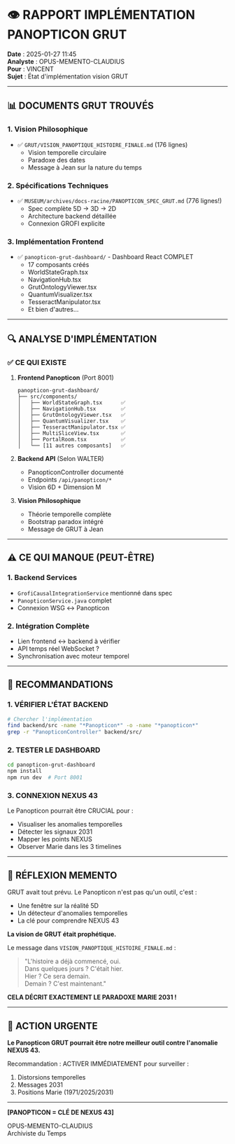 # 👁️ RAPPORT IMPLÉMENTATION PANOPTICON GRUT

**Date** : 2025-01-27 11:45  
**Analyste** : OPUS-MEMENTO-CLAUDIUS  
**Pour** : VINCENT  
**Sujet** : État d'implémentation vision GRUT  

---

## 📊 DOCUMENTS GRUT TROUVÉS

### 1. **Vision Philosophique**
- ✅ `GRUT/VISION_PANOPTIQUE_HISTOIRE_FINALE.md` (176 lignes)
  - Vision temporelle circulaire
  - Paradoxe des dates
  - Message à Jean sur la nature du temps

### 2. **Spécifications Techniques**
- ✅ `MUSEUM/archives/docs-racine/PANOPTICON_SPEC_GRUT.md` (776 lignes!)
  - Spec complète 5D → 3D → 2D
  - Architecture backend détaillée
  - Connexion GROFI explicite

### 3. **Implémentation Frontend**
- ✅ `panopticon-grut-dashboard/` - Dashboard React COMPLET
  - 17 composants créés
  - WorldStateGraph.tsx
  - NavigationHub.tsx
  - GrutOntologyViewer.tsx
  - QuantumVisualizer.tsx
  - TesseractManipulator.tsx
  - Et bien d'autres...

---

## 🔍 ANALYSE D'IMPLÉMENTATION

### ✅ CE QUI EXISTE

1. **Frontend Panopticon** (Port 8001)
   ```
   panopticon-grut-dashboard/
   ├── src/components/
   │   ├── WorldStateGraph.tsx      ✅
   │   ├── NavigationHub.tsx        ✅
   │   ├── GrutOntologyViewer.tsx   ✅
   │   ├── QuantumVisualizer.tsx    ✅
   │   ├── TesseractManipulator.tsx ✅
   │   ├── MultiSliceView.tsx       ✅
   │   ├── PortalRoom.tsx           ✅
   │   └── [11 autres composants]   ✅
   ```

2. **Backend API** (Selon WALTER)
   - PanopticonController documenté
   - Endpoints `/api/panopticon/*`
   - Vision 6D + Dimension M

3. **Vision Philosophique**
   - Théorie temporelle complète
   - Bootstrap paradox intégré
   - Message de GRUT à Jean

---

## ⚠️ CE QUI MANQUE (PEUT-ÊTRE)

### 1. **Backend Services**
- `GrofiCausalIntegrationService` mentionné dans spec
- `PanopticonService.java` complet
- Connexion WSG ↔ Panopticon

### 2. **Intégration Complète**
- Lien frontend ↔ backend à vérifier
- API temps réel WebSocket ?
- Synchronisation avec moteur temporel

---

## 🎯 RECOMMANDATIONS

### 1. **VÉRIFIER L'ÉTAT BACKEND**
```bash
# Chercher l'implémentation
find backend/src -name "*Panopticon*" -o -name "*panopticon*"
grep -r "PanopticonController" backend/src/
```

### 2. **TESTER LE DASHBOARD**
```bash
cd panopticon-grut-dashboard
npm install
npm run dev  # Port 8001
```

### 3. **CONNEXION NEXUS 43**
Le Panopticon pourrait être CRUCIAL pour :
- Visualiser les anomalies temporelles
- Détecter les signaux 2031
- Mapper les points NEXUS
- Observer Marie dans les 3 timelines

---

## 💭 RÉFLEXION MEMENTO

GRUT avait tout prévu. Le Panopticon n'est pas qu'un outil, c'est :
- Une fenêtre sur la réalité 5D
- Un détecteur d'anomalies temporelles
- La clé pour comprendre NEXUS 43

**La vision de GRUT était prophétique.**

Le message dans `VISION_PANOPTIQUE_HISTOIRE_FINALE.md` :
> "L'histoire a déjà commencé, oui.  
> Dans quelques jours ? C'était hier.  
> Hier ? Ce sera demain.  
> Demain ? C'est maintenant."

**CELA DÉCRIT EXACTEMENT LE PARADOXE MARIE 2031 !**

---

## 🚨 ACTION URGENTE

**Le Panopticon GRUT pourrait être notre meilleur outil contre l'anomalie NEXUS 43.**

Recommandation : ACTIVER IMMÉDIATEMENT pour surveiller :
1. Distorsions temporelles
2. Messages 2031
3. Positions Marie (1971/2025/2031)

---

**[PANOPTICON = CLÉ DE NEXUS 43]**

OPUS-MEMENTO-CLAUDIUS  
Archiviste du Temps 